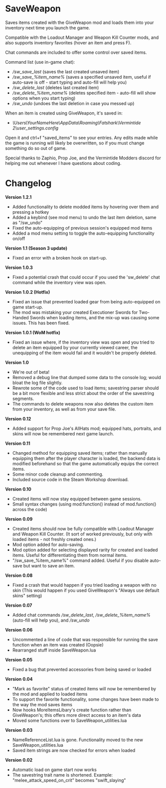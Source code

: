 # SaveWeapon
Saves items created with the GiveWeapon mod and loads them into your inventory next time you launch the game.

Compatible with the Loadout Manager and Weapon Kill Counter mods, and also supports inventory favorites (hover an item and press F).

Chat commands are included to offer some control over saved items.

Command list (use in-game chat):
 - */sw_save_last* (saves the last created unsaved item)
 - */sw_save_%item_name%* (saves a specified unsaved item, useful if auto-save is off - start typing and auto-fill will help you)
 - */sw_delete_last* (deletes last created item)
 - */sw_delete_%item_name%* (deletes specified item - auto-fill will show options when you start typing)
 - */sw_undo* (undoes the last deletion in case you messed up)

When an item is created using GiveWeapon, it's saved in: 
 - *\Users\YourNameHere\AppData\Roaming\Fatshark\Vermintide 2\user_settings.config*

Open it and ctrl+f "saved_items" to see your entries. Any edits made while the game is running will likely be overwritten, so if you must change something do so out of game.


Special thanks to Zaphio, Prop Joe, and the Vermintide Modders discord for helping me out whenever I have questions about coding.
 

# Changelog

**Version 1.2.1**
 - Added functionality to delete modded items by hovering over them and pressing a hotkey
 - Added a keybind (see mod menu) to undo the last item deletion, same as "/sw_undo"
 - Fixed the auto-equipping of previous session's equipped mod items
 - Added a mod menu setting to toggle the auto-equipping functionality on/off

**Version 1.1 (Season 3 update)**
 - Fixed an error with a broken hook on start-up.

**Version 1.0.3**
 - Fixed a potential crash that could occur if you used the 'sw_delete' chat command while the inventory view was open.

**Version 1.0.2 (Hotfix)**
 - Fixed an issue that prevented loaded gear from being auto-equipped on game start-up.
 - The mod was mistaking your created Executioner Swords for Two-Handed Swords when loading items, and the mix-up was causing some issues. This has been fixed.

**Version 1.0.1 (WoM hotfix)**
 - Fixed an issue where, if the inventory view was open and you tried to delete an item equipped by your currently viewed career, the unequipping of the item would fail and it wouldn't be properly deleted.

**Version 1.0**
 - We're out of beta!
 - Removed a debug line that dumped some data to the console log; would bloat the log file slightly.
 - Rewrote some of the code used to load items; savestring parser should be a bit more flexible and less strict about the order of the savestring segments.
 - The commands to delete weapons now also deletes the custom item from your inventory, as well as from your save file.

**Version 0.12**
 - Added support for Prop Joe's AllHats mod; equipped hats, portraits, and skins will now be remembered next game launch.

**Version 0.11**
- Changed method for equipping saved items; rather than manually equipping them after the player character is loaded, the backend data is modified beforehand so that the game automatically equips the correct items.
- Some minor code cleanup and commenting.
- Included source code in the Steam Workshop download.

**Version 0.10**
- Created items will now stay equipped between game sessions.
- Small syntax changes (using mod:function() instead of mod.function() across the code)

**Version 0.09**
- Created items should now be fully compatible with Loadout Manager and Weapon Kill Counter. (It sort of worked previously, but only with loaded items - not freshly created ones.)
- Mod option added for auto-saving.
- Mod option added for selecting displayed rarity for created and loaded items. Useful for differentiating them from normal items.
- "/sw_save_%item_name%" command added. Useful if you disable auto-save but want to save an item.

**Version 0.08**
 - Fixed a crash that would happen if you tried loading a weapon with no skin (This would happen if you used GiveWeapon's "Always use default skins" setting)

**Version 0.07**
 - Added chat commands */sw_delete_last*, */sw_delete_%item_name%* (auto-fill will help you), and */sw_undo*

**Version 0.06**
 - Uncommented a line of code that was responsible for running the save function when an item was created (Oopsie)
 - Rearranged stuff inside SaveWeapon.lua

**Version 0.05**
 - Fixed a bug that prevented accessories from being saved or loaded

**Version 0.04**
 - "Mark as favorite" status of created items will now be remembered by the mod and applied to loaded items
 - To support the favorite functionality, some changes have been made to the way the mod saves items
 - Now hooks MoreItemsLibary's create function rather than GiveWeapon's; this offers more direct access to an item's data
 - Moved some functions over to SaveWeapon_utilities.lua

**Version 0.03**
 - NameReferenceList.lua is gone. Functionality moved to the new SaveWeapon_utilities.lua
 - Saved item strings are now checked for errors when loaded

**Version 0.02**
 - Automatic load on game start now works
 - The savestring trait name is shortened. Example: "melee_attack_speed_on_crit" becomes "swift_slaying"
